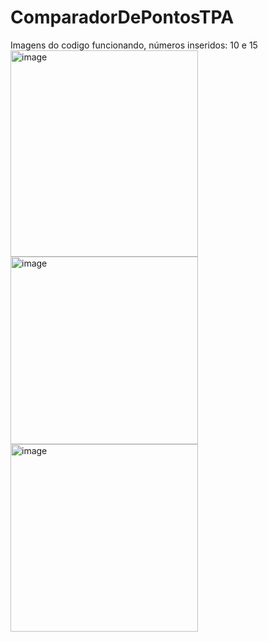 # ComparadorDePontosTPA
Imagens do codigo funcionando, números inseridos: 10 e 15
<br>
<img width="300" height="330" alt="image" src="https://github.com/user-attachments/assets/49c418a2-24b5-4b21-a950-d1ee0201372e" />
<br>
<img width="300" height="300" alt="image" src="https://github.com/user-attachments/assets/548ce0ca-9471-4477-b8da-74adf50cc743" />
<br>
<img width="300" height="300" alt="image" src="https://github.com/user-attachments/assets/d8d45ec1-3017-4178-a7b0-d7125f56a4fa" />
<br>
